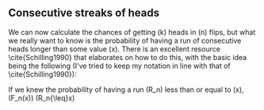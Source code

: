 ## **Consecutive streaks of heads**

We can now calculate the chances of getting \(k\) heads in \(n\) flips, but what we really want to know is the probability of having a run of consecutive heads longer than some value \(x\).  There is an excellent resource \cite{Schilling1990} that elaborates on how to do this, with the basic idea being the following (I've tried to keep my notation in line with that of \cite{Schilling1990}):

If we knew the probability of having a run \(R_n\) less than or equal to \(x\), \(F_n(x)\)
 \(R_n{\leq}x\)